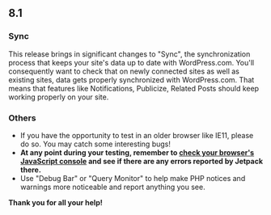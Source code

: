 ## 8.1

### Sync

This release brings in significant changes to "Sync", the synchronization process that keeps your site's data up to date with WordPress.com. You'll consequently want to check that on newly connected sites as well as existing sites, data gets properly synchronized with WordPress.com. That means that features like Notifications, Publicize, Related Posts should keep working properly on your site.

### Others

- If you have the opportunity to test in an older browser like IE11, please do so. You may catch some interesting bugs!
- **At any point during your testing, remember to [check your browser's JavaScript console](https://codex.wordpress.org/Using_Your_Browser_to_Diagnose_JavaScript_Errors#Step_3:_Diagnosis) and see if there are any errors reported by Jetpack there.**
- Use "Debug Bar" or "Query Monitor" to help make PHP notices and warnings more noticeable and report anything you see.

**Thank you for all your help!**
